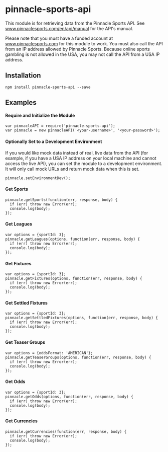 # pinnacle-sports-api

This module is for retrieving data from the Pinnacle Sports API.  See www.pinnaclesports.com/en/api/manual for the API's manual.

Please note that you must have a funded account at www.pinnaclesports.com for this module to work.  You must also call the API from an IP address allowed by Pinnacle Sports.  Because online sports gambling is not allowed in the USA, you may not call the API from a USA IP address.

## Installation
`npm install pinnacle-sports-api --save`

## Examples

#### Require and Initialize the Module
```
var pinnacleAPI = require('pinnacle-sports-api');
var pinnacle = new pinnacleAPI('<your-username>', '<your-password>');
```

#### Optionally Set to a Development Environment
If you would like mock data instead of real, live data from the API (for example, if you have a USA IP address on your local machine and cannot access the live API), you can set the module to a development environment.  It will only call mock URLs and return mock data when this is set.
````
pinnacle.setEnvironmentDev();
````

#### Get Sports
````
pinnacle.getSports(function(err, response, body) {
  if (err) throw new Error(err);
  console.log(body);
});
````

#### Get Leagues
````
var options = {sportId: 3};
pinnacle.getLeagues(options, function(err, response, body) {
  if (err) throw new Error(err);
  console.log(body);
});
````

#### Get Fixtures
````
var options = {sportId: 3};
pinnacle.getFixtures(options, function(err, response, body) {
  if (err) throw new Error(err);
  console.log(body);
});
````

#### Get Settled Fixtures
````
var options = {sportId: 3};
pinnacle.getSettledFixtures(options, function(err, response, body) {
  if (err) throw new Error(err);
  console.log(body);
});
````

#### Get Teaser Groups
````
var options = {oddsFormat: 'AMERICAN'};
pinnacle.getTeaserGroups(options, function(err, response, body) {
  if (err) throw new Error(err);
  console.log(body);
});
````

#### Get Odds
````
var options = {sportId: 3};
pinnacle.getOdds(options, function(err, response, body) {
  if (err) throw new Error(err);
  console.log(body);
});
````

#### Get Currencies
````
pinnacle.getCurrencies(function(err, response, body) {
  if (err) throw new Error(err);
  console.log(body);
});
````
